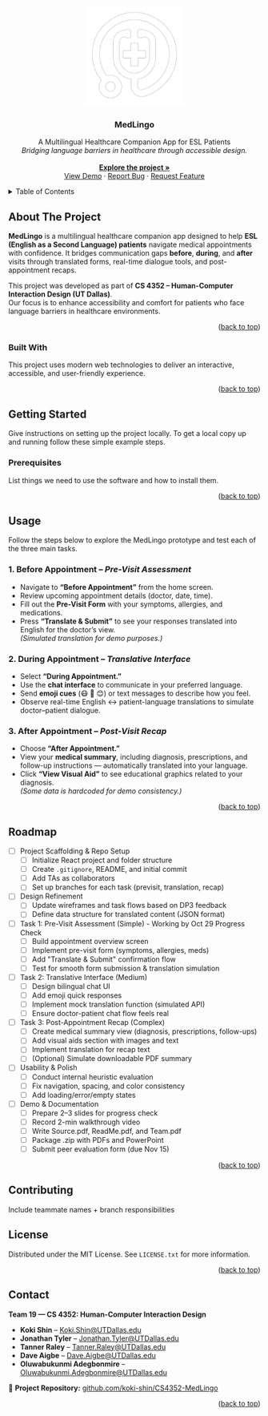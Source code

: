 <div id="top"></div>

<!--
*** I'm using markdown "reference style" links for readability.
*** Reference links are enclosed in brackets [ ] instead of parentheses ( ).
*** See the bottom of this document for the declaration of the reference variables
*** for contributors-url, forks-url, etc. This is an optional, concise syntax you may use.
*** https://www.markdownguide.org/basic-syntax/#reference-style-links
-->



<!-- PROJECT LOGO -->
<br />
<div align="center">
  <a href="https://github.com/othneildrew/Best-README-Template">
    <img src="images/MedLingo-Logo.png" alt="Logo" width="200" height="200">
  </a>

  <h3 align="center">MedLingo</h3>

  <p align="center">
    A Multilingual Healthcare Companion App for ESL Patients
    <br />
    <em>Bridging language barriers in healthcare through accessible design.</em>
    <br /><br />
    <a href="https://github.com/koki-shin/CS4352-MedLingo"><strong>Explore the project »</strong></a>
    <br />
    <a href="">View Demo</a>
    ·
    <a href="https://github.com/koki-shin/CS4352-MedLingo/issues">Report Bug</a>
    ·
    <a href="https://github.com/koki-shin/CS4352-MedLingo/issues">Request Feature</a>
  </p>
</div>



<!-- TABLE OF CONTENTS -->
<details>
  <summary>Table of Contents</summary>
  <ol>
    <li>
      <a href="#about-the-project">About The Project</a>
      <ul>
        <li><a href="#built-with">Built With</a></li>
      </ul>
    </li>
    <li>
      <a href="#getting-started">Getting Started</a>
      <ul>
        <li><a href="#prerequisites">Prerequisites</a></li>
        <li><a href="#installation">Installation</a></li>
      </ul>
    </li>
    <li><a href="#usage">Usage</a></li>
    <li><a href="#roadmap">Roadmap</a></li>
    <li><a href="#contributing">Contributing</a></li>
    <li><a href="#license">License</a></li>
    <li><a href="#contact">Contact</a></li>
  </ol>
</details>



<!-- ABOUT THE PROJECT -->
## About The Project

**MedLingo** is a multilingual healthcare companion app designed to help **ESL (English as a Second Language) patients** navigate medical appointments with confidence. It bridges communication gaps **before**, **during**, and **after** visits through translated forms, real-time dialogue tools, and post-appointment recaps.

This project was developed as part of **CS 4352 – Human-Computer Interaction Design (UT Dallas)**.  
Our focus is to enhance accessibility and comfort for patients who face language barriers in healthcare environments.

<p align="right">(<a href="#top">back to top</a>)</p>



### Built With

This project uses modern web technologies to deliver an interactive, accessible, and user-friendly experience.

<!--
- **React.js** – Frontend framework for building the user interface  
- **Material UI (MUI)** – Component library for consistent and responsive design  
- **React Router** – Navigation between pages (Before, During, After appointment)  
- **JSON / LocalStorage** – Hardcoded data for translation and mock appointment info  
- **Vercel / Netlify** – Hosting and live demo deployment  
- **GitHub** – Version control with branch-per-task collaboration

* [Next.js](https://nextjs.org/)
* [React.js](https://reactjs.org/)
* [Vue.js](https://vuejs.org/)
* [Angular](https://angular.io/)
* [Svelte](https://svelte.dev/)
* [Laravel](https://laravel.com)
* [Bootstrap](https://getbootstrap.com)
* [JQuery](https://jquery.com)
-->

<p align="right">(<a href="#top">back to top</a>)</p>



<!-- GETTING STARTED -->
## Getting Started

Give instructions on setting up the project locally.
To get a local copy up and running follow these simple example steps.

### Prerequisites

List things we need to use the software and how to install them.

<p align="right">(<a href="#top">back to top</a>)</p>



<!-- USAGE EXAMPLES -->
## Usage

Follow the steps below to explore the MedLingo prototype and test each of the three main tasks.

### 1. Before Appointment – *Pre-Visit Assessment*
- Navigate to **“Before Appointment”** from the home screen.  
- Review upcoming appointment details (doctor, date, time).  
- Fill out the **Pre-Visit Form** with your symptoms, allergies, and medications.  
- Press **“Translate & Submit”** to see your responses translated into English for the doctor’s view.  
*(Simulated translation for demo purposes.)*

### 2. During Appointment – *Translative Interface*
- Select **“During Appointment.”**  
- Use the **chat interface** to communicate in your preferred language.  
- Send **emoji cues** (😷 🤕 😊) or text messages to describe how you feel.  
- Observe real-time English ↔ patient-language translations to simulate doctor–patient dialogue.

### 3. After Appointment – *Post-Visit Recap*
- Choose **“After Appointment.”**  
- View your **medical summary**, including diagnosis, prescriptions, and follow-up instructions — automatically translated into your language.  
- Click **“View Visual Aid”** to see educational graphics related to your diagnosis.  
*(Some data is hardcoded for demo consistency.)*

<p align="right">(<a href="#top">back to top</a>)</p>



<!-- ROADMAP -->
## Roadmap

- [ ] Project Scaffolding & Repo Setup  
    - [ ] Initialize React project and folder structure  
    - [ ] Create `.gitignore`, README, and initial commit  
    - [ ] Add TAs as collaborators  
    - [ ] Set up branches for each task (previsit, translation, recap)

- [ ] Design Refinement  
    - [ ] Update wireframes and task flows based on DP3 feedback  
    - [ ] Define data structure for translated content (JSON format)

- [ ] Task 1: Pre-Visit Assessment (Simple) - Working by Oct 29 Progress Check  
    - [ ] Build appointment overview screen  
    - [ ] Implement pre-visit form (symptoms, allergies, meds)  
    - [ ] Add "Translate & Submit" confirmation flow  
    - [ ] Test for smooth form submission & translation simulation  

- [ ] Task 2: Translative Interface (Medium)  
    - [ ] Design bilingual chat UI  
    - [ ] Add emoji quick responses  
    - [ ] Implement mock translation function (simulated API)  
    - [ ] Ensure doctor-patient chat flow feels real  

- [ ] Task 3: Post-Appointment Recap (Complex)  
    - [ ] Create medical summary view (diagnosis, prescriptions, follow-ups)  
    - [ ] Add visual aids section with images and text  
    - [ ] Implement translation for recap text  
    - [ ] (Optional) Simulate downloadable PDF summary  

- [ ] Usability & Polish  
    - [ ] Conduct internal heuristic evaluation  
    - [ ] Fix navigation, spacing, and color consistency  
    - [ ] Add loading/error/empty states  

- [ ] Demo & Documentation  
    - [ ] Prepare 2–3 slides for progress check  
    - [ ] Record 2-min walkthrough video  
    - [ ] Write Source.pdf, ReadMe.pdf, and Team.pdf  
    - [ ] Package .zip with PDFs and PowerPoint  
    - [ ] Submit peer evaluation form (due Nov 15)

<p align="right">(<a href="#top">back to top</a>)</p>



<!-- CONTRIBUTING -->
## Contributing

Include teammate names + branch responsibilities



<!-- LICENSE -->
## License

Distributed under the MIT License. See `LICENSE.txt` for more information.

<p align="right">(<a href="#top">back to top</a>)</p>



<!-- CONTACT -->
## Contact

**Team 19 — CS 4352: Human-Computer Interaction Design**

- **Koki Shin** – [Koki.Shin@UTDallas.edu](mailto:Koki.Shin@UTDallas.edu)  
- **Jonathan Tyler** – [Jonathan.Tyler@UTDallas.edu](mailto:Jonathan.Tyler@UTDallas.edu)  
- **Tanner Raley** – [Tanner.Raley@UTDallas.edu](mailto:Tanner.Raley@UTDallas.edu)  
- **Dave Aigbe** – [Dave.Aigbe@UTDallas.edu](mailto:Dave.Aigbe@UTDallas.edu)  
- **Oluwabukunmi Adegbonmire** – [Oluwabukunmi.Adegbonmire@UTDallas.edu](mailto:Oluwabukunmi.Adegbonmire@UTDallas.edu)

📎 **Project Repository:** [github.com/koki-shin/CS4352-MedLingo](https://github.com/koki-shin/CS4352-MedLingo)

<p align="right">(<a href="#top">back to top</a>)</p>



<!-- MARKDOWN LINKS & IMAGES -->
<!-- https://www.markdownguide.org/basic-syntax/#reference-style-links -->
[contributors-shield]: https://img.shields.io/github/contributors/othneildrew/Best-README-Template.svg?style=for-the-badge
[contributors-url]: https://github.com/othneildrew/Best-README-Template/graphs/contributors
[forks-shield]: https://img.shields.io/github/forks/othneildrew/Best-README-Template.svg?style=for-the-badge
[forks-url]: https://github.com/othneildrew/Best-README-Template/network/members
[stars-shield]: https://img.shields.io/github/stars/othneildrew/Best-README-Template.svg?style=for-the-badge
[stars-url]: https://github.com/othneildrew/Best-README-Template/stargazers
[issues-shield]: https://img.shields.io/github/issues/othneildrew/Best-README-Template.svg?style=for-the-badge
[issues-url]: https://github.com/othneildrew/Best-README-Template/issues
[license-shield]: https://img.shields.io/github/license/othneildrew/Best-README-Template.svg?style=for-the-badge
[license-url]: https://github.com/othneildrew/Best-README-Template/blob/master/LICENSE.txt
[linkedin-shield]: https://img.shields.io/badge/-LinkedIn-black.svg?style=for-the-badge&logo=linkedin&colorB=555
[linkedin-url]: https://linkedin.com/in/othneildrew
[product-screenshot]: images/screenshot.png
